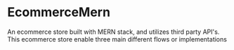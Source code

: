 # EcommerceMern
An ecommerce store built with MERN stack, and utilizes third party API's. This ecommerce store enable three main different flows or implementations
